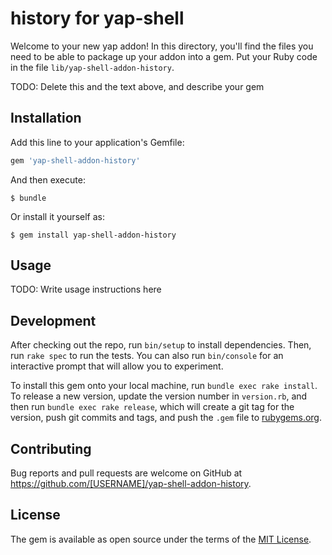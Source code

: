 # history for yap-shell

Welcome to your new yap addon! In this directory, you'll find the files you need to be able to package up your addon into a gem. Put your Ruby code in the file `lib/yap-shell-addon-history`.

TODO: Delete this and the text above, and describe your gem

## Installation

Add this line to your application's Gemfile:

```ruby
gem 'yap-shell-addon-history'
```

And then execute:

    $ bundle

Or install it yourself as:

    $ gem install yap-shell-addon-history

## Usage

TODO: Write usage instructions here

## Development

After checking out the repo, run `bin/setup` to install dependencies. Then, run `rake spec` to run the tests. You can also run `bin/console` for an interactive prompt that will allow you to experiment.

To install this gem onto your local machine, run `bundle exec rake install`. To release a new version, update the version number in `version.rb`, and then run `bundle exec rake release`, which will create a git tag for the version, push git commits and tags, and push the `.gem` file to [rubygems.org](https://rubygems.org).

## Contributing

Bug reports and pull requests are welcome on GitHub at https://github.com/[USERNAME]/yap-shell-addon-history.


## License

The gem is available as open source under the terms of the [MIT License](http://opensource.org/licenses/MIT).
